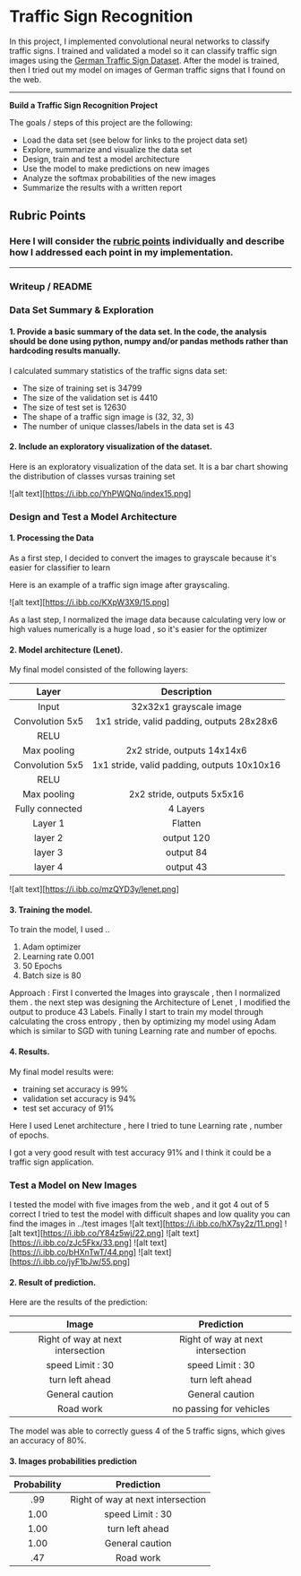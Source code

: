 # **Traffic Sign Recognition** 

In this project, I implemented convolutional neural networks to classify traffic signs. I trained and validated a model so it can classify traffic sign images using the [German Traffic Sign Dataset](http://benchmark.ini.rub.de/?section=gtsrb&subsection=dataset). After the model is trained, then I tried out my model on images of German traffic signs that I found on the web.

---

**Build a Traffic Sign Recognition Project**

The goals / steps of this project are the following:
* Load the data set (see below for links to the project data set)
* Explore, summarize and visualize the data set
* Design, train and test a model architecture
* Use the model to make predictions on new images
* Analyze the softmax probabilities of the new images
* Summarize the results with a written report




## Rubric Points
### Here I will consider the [rubric points](https://review.udacity.com/#!/rubrics/481/view) individually and describe how I addressed each point in my implementation.  

---
### Writeup / README



### Data Set Summary & Exploration

#### 1. Provide a basic summary of the data set. In the code, the analysis should be done using python, numpy and/or pandas methods rather than hardcoding results manually.

I calculated summary statistics of the traffic
signs data set:

* The size of training set is 34799
* The size of the validation set is 4410
* The size of test set is 12630
* The shape of a traffic sign image is (32, 32, 3)
* The number of unique classes/labels in the data set is 43

#### 2. Include an exploratory visualization of the dataset.

Here is an exploratory visualization of the data set. It is a bar chart showing the distribution of classes vursas training set

![alt text][https://i.ibb.co/YhPWQNq/index15.png]

### Design and Test a Model Architecture

#### 1. Processing the Data

As a first step, I decided to convert the images to grayscale because it's easier for classifier to learn 

Here is an example of a traffic sign image after grayscaling.

![alt text][https://i.ibb.co/KXpW3X9/15.png]

As a last step, I normalized the image data because calculating very low or high values numerically is a huge load , so it's easier for the optimizer
 



#### 2. Model architecture (Lenet).

My final model consisted of the following layers:

| Layer         		|     Description	        					| 
|:---------------------:|:---------------------------------------------:| 
| Input         		| 32x32x1 grayscale image   							| 
| Convolution 5x5     	| 1x1 stride, valid padding, outputs 28x28x6 	|
| RELU					|												|
| Max pooling	      	| 2x2 stride,  outputs 14x14x6 				|
| Convolution 5x5	    |1x1 stride, valid padding, outputs 10x10x16  									|
| RELU					|												|
| Max pooling	      	| 2x2 stride,  outputs 5x5x16 				|
| Fully connected		| 4 Layers         									|
| Layer 1				| Flatten        									|
|layer 2			| output 120												|
|layer 3				|output 84										|
|layer 4				|output 43										| 

![alt text][https://i.ibb.co/mzQYD3y/lenet.png]


#### 3. Training the model.

To train the model, I used ..
1. Adam optimizer
2. Learning rate 0.001
3. 50 Epochs
4. Batch size is 80

Approach : First I converted the Images into grayscale , then I normalized them . the next step was designing the Architecture of Lenet , I modified the output to produce 43 Labels. Finally I start to train my model through calculating the cross entropy , then by optimizing my model using Adam which is similar to SGD with tuning Learning rate and number of epochs.

#### 4. Results.

My final model results were:
* training set accuracy is 99%
* validation set accuracy is 94%
* test set accuracy of 91%

Here I used Lenet architecture , here I tried to tune Learning rate , number of epochs.

I got a very good result with test accuracy 91% and I think it could be a traffic sign application.
 

### Test a Model on New Images

I tested the model with five images from the web , and it got 4 out of 5 correct
I tried to test the model with difficult shapes and low quality
you can find the images in ../test images
![alt text][https://i.ibb.co/hX7sy2z/11.png]
![alt text][https://i.ibb.co/Y84z5wj/22.png]
![alt text][https://i.ibb.co/zJc5Fkx/33.png]
![alt text][https://i.ibb.co/bHXnTwT/44.png]
![alt text][https://i.ibb.co/jyF1bJw/55.png]

#### 2. Result of prediction.

Here are the results of the prediction:

| Image			        |     Prediction	        					| 
|:---------------------:|:---------------------------------------------:| 
| Right of way at next intersection     		| Right of way at next intersection  									| 
| speed Limit : 30     			| speed Limit : 30  										|
| turn left ahead 					| turn left ahead											|
|General caution	      		| General caution					 				|
| Road work			| no passing for vehicles    							|


The model was able to correctly guess 4 of the 5 traffic signs, which gives an accuracy of 80%. 

#### 3. Images probabilities prediction



| Probability         	|     Prediction	        					| 
|:---------------------:|:---------------------------------------------:| 
| .99         			|  Right of way at next intersection  									| 
| 1.00   				| speed Limit : 30  										|
| 1.00					| turn left ahead											|
| 1.00	      			| General caution					 				|
| .47				    | Road work     							|




